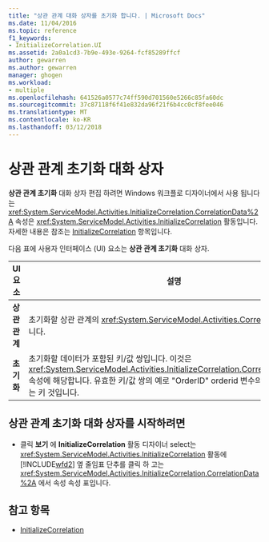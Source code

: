 ```yaml
---
title: "상관 관계 대화 상자를 초기화 합니다. | Microsoft Docs"
ms.date: 11/04/2016
ms.topic: reference
f1_keywords:
- InitializeCorrelation.UI
ms.assetid: 2a0a1cd3-7b9e-493e-9264-fcf85289ffcf
author: gewarren
ms.author: gewarren
manager: ghogen
ms.workload:
- multiple
ms.openlocfilehash: 641526a0577c74ff590d701560e5266c85fa60dc
ms.sourcegitcommit: 37c87118f6f41e832da96f21f6b4cc0cf8fee046
ms.translationtype: MT
ms.contentlocale: ko-KR
ms.lasthandoff: 03/12/2018
---
```

# <a name="initialize-correlation-dialog-box"></a>상관 관계 초기화 대화 상자

**상관 관계 초기화** 대화 상자 편집 하려면 Windows 워크플로 디자이너에서 사용 됩니다는 <xref:System.ServiceModel.Activities.InitializeCorrelation.CorrelationData%2A> 속성은 <xref:System.ServiceModel.Activities.InitializeCorrelation> 활동입니다. 자세한 내용은 참조는 [InitializeCorrelation](../workflow-designer/initializecorrelation-activity-designer.md) 항목입니다.

 다음 표에 사용자 인터페이스 (UI) 요소는 **상관 관계 초기화** 대화 상자.

|UI 요소|설명|
|----------------|-----------------|
|**상관 관계**|초기화할 상관 관계의 <xref:System.ServiceModel.Activities.CorrelationHandle>입니다.|
|**초기화**|초기화할 데이터가 포함된 키/값 쌍입니다. 이것은 <xref:System.ServiceModel.Activities.InitializeCorrelation.CorrelationData%2A> 속성에 해당합니다. 유효한 키/값 쌍의 예로 "OrderID" orderid 변수의 쌍을 이루는 라는 키 것입니다.|

## <a name="to-launch-the-initialize-correlation-dialog-box"></a>상관 관계 초기화 대화 상자를 시작하려면

-   클릭 **보기** 에 **InitializeCorrelation** 활동 디자이너 select는 <xref:System.ServiceModel.Activities.InitializeCorrelation> 활동에 [!INCLUDE[wfd2](../workflow-designer/includes/wfd2_md.md)] 옆 줄임표 단추를 클릭 하 고는 <xref:System.ServiceModel.Activities.InitializeCorrelation.CorrelationData%2A> 에서 속성 속성 표입니다.

## <a name="see-also"></a>참고 항목

- [InitializeCorrelation](../workflow-designer/initializecorrelation-activity-designer.md)